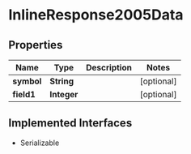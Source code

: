 

# InlineResponse2005Data


## Properties

Name | Type | Description | Notes
------------ | ------------- | ------------- | -------------
**symbol** | **String** |  |  [optional]
**field1** | **Integer** |  |  [optional]


## Implemented Interfaces

* Serializable


